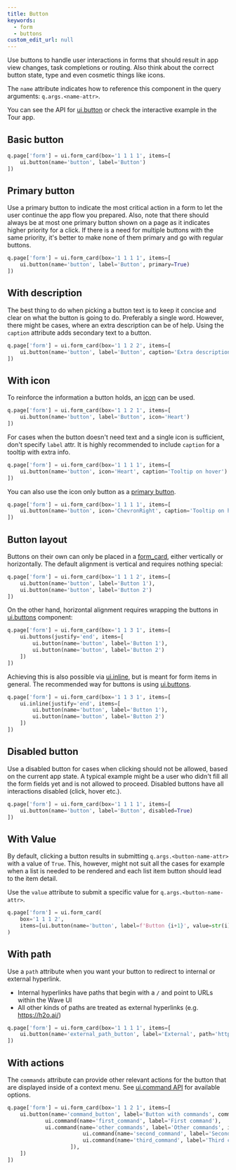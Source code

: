 ```yaml
---
title: Button
keywords:
  - form
  - buttons
custom_edit_url: null
---
```


Use buttons to handle user interactions in forms that should result in app view changes, task completions or routing.
Also think about the correct button state, type and even cosmetic things like icons.

The `name` attribute indicates how to reference this component in the query arguments: `q.args.<name-attr>`.

You can see the API for [ui.button](/docs/api/ui#button) or check the interactive example in the Tour app.

## Basic button

```py
q.page['form'] = ui.form_card(box='1 1 1 1', items=[
    ui.button(name='button', label='Button')
])
```

## Primary button

Use a primary button to indicate the most critical action in a form to let the user continue the app flow you prepared.
Also, note that there should always be at most one primary button shown on a page as it indicates higher priority for a click. If there is
a need for multiple buttons with the same priority, it's better to make none of them primary and go with regular buttons.

```py
q.page['form'] = ui.form_card(box='1 1 1 1', items=[
    ui.button(name='button', label='Button', primary=True)
])
```

## With description

The best thing to do when picking a button text is to keep it concise and clear on what the button is going to do. Preferably a single word.
However, there might be cases, where an extra description can be of help. Using the `caption` attribute adds secondary text to a button.

```py
q.page['form'] = ui.form_card(box='1 1 2 2', items=[
    ui.button(name='button', label='Button', caption='Extra description here')
])
```

## With icon

To reinforce the information a button holds, an [icon](/docs/icons) can be used.

```py
q.page['form'] = ui.form_card(box='1 1 2 1', items=[
    ui.button(name='button', label='Button', icon='Heart')
])
```

For cases when the button doesn't need text and a single icon is sufficient, don't specify `label` attr. It is highly
recommended to include `caption` for a tooltip with extra info.

```py
q.page['form'] = ui.form_card(box='1 1 1 1', items=[
    ui.button(name='button', icon='Heart', caption='Tooltip on hover')
])
```

You can also use the icon only button as a [primary button](#primary-button).

```py
q.page['form'] = ui.form_card(box='1 1 1 1', items=[
    ui.button(name='button', icon='ChevronRight', caption='Tooltip on hover', primary=True)
])
```

## Button layout

Buttons on their own can only be placed in a [form_card](/docs/api/ui#form_card), either vertically or horizontally.
The default alignment is vertical and requires nothing special:

```py
q.page['form'] = ui.form_card(box='1 1 1 2', items=[
    ui.button(name='button', label='Button 1'),
    ui.button(name='button', label='Button 2')
])
```

On the other hand, horizontal alignment requires wrapping the buttons in [ui.buttons](/docs/api/ui#buttons) component:

```py
q.page['form'] = ui.form_card(box='1 1 3 1', items=[
    ui.buttons(justify='end', items=[
        ui.button(name='button', label='Button 1'),
        ui.button(name='button', label='Button 2')
    ])
])
```

Achieving this is also possible via [ui.inline](/docs/api/ui#inline), but is meant for form items in general. The recommended way for buttons is using
[ui.buttons](/docs/api/ui#buttons).

```py
q.page['form'] = ui.form_card(box='1 1 3 1', items=[
    ui.inline(justify='end', items=[
        ui.button(name='button', label='Button 1'),
        ui.button(name='button', label='Button 2')
    ])
])
```

## Disabled button

Use a disabled button for cases when clicking should not be allowed, based on the current app state. A typical example might be a user who didn't fill all the form fields yet
and is not allowed to proceed. Disabled buttons have all interactions disabled (click, hover etc.).

```py
q.page['form'] = ui.form_card(box='1 1 1 1', items=[
    ui.button(name='button', label='Button', disabled=True)
])
```

## With Value

By default, clicking a button results in submitting `q.args.<button-name-attr>` with a value of `True`. This, however, might not suit all the cases for example when a list is needed to be rendered and each list item button should lead to the item detail.

Use the `value` attribute to submit a specific value for `q.args.<button-name-attr>`.

```py
q.page['form'] = ui.form_card(
    box='1 1 1 2',
    items=[ui.button(name='button', label=f'Button {i+1}', value=str(i)) for i in range(3)]
)
```

## With path

Use a `path` attribute when you want your button to redirect to internal or external hyperlink.

- Internal hyperlinks have paths that begin with a `/` and point to URLs within the Wave UI
- All other kinds of paths are treated as external hyperlinks (e.g. <https://h2o.ai/>)

```py
q.page['form'] = ui.form_card(box='1 1 1 1', items=[
    ui.button(name='external_path_button', label='External', path='https://h2o.ai/')
])
```

## With actions

The `commands` attribute can provide other relevant actions for the button that are displayed inside of a context menu. See [ui.command API](/docs/api/ui#command) for available options.

```py
q.page['form'] = ui.form_card(box='1 1 2 1', items=[
    ui.button(name='command_button', label='Button with commands', commands=[
            ui.command(name='first_command', label='First command'),
            ui.command(name='other_commands', label='Other commands', items=[
                        ui.command(name='second_command', label='Second command'),
                        ui.command(name='third_command', label='Third command'),
                    ]),
    ])
])
```
